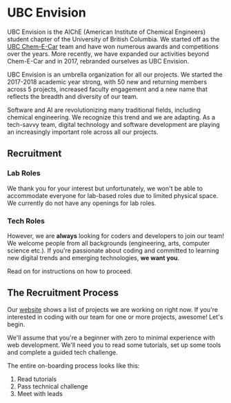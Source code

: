 # UBC Envision

UBC Envision is the AIChE \(American Institute of Chemical Engineers\) student chapter of the University of British Columbia. We started off as the [UBC Chem-E-Car](http://www.ubcchemecar.com/) team and have won numerous awards and competitions over the years. More recently, we have expanded our activities beyond Chem-E-Car and in 2017, rebranded ourselves as UBC Envision.

UBC Envision is an umbrella organization for all our projects. We started the 2017-2018 academic year strong, with 50 new and returning members across 5 projects, increased faculty engagement and a new name that reflects the breadth and diversity of our team.

Software and AI are revolutionizing many traditional fields, including chemical engineering. We recognize this trend and we are adapting. As a tech-savvy team, digital technology and software development are playing an increasingly important role across all our projects.

## Recruitment

### Lab Roles

We thank you for your interest but unfortunately, we won't be able to accommodate everyone for lab-based roles due to limited physical space. We currently do not have any openings for lab roles.

### Tech Roles

However, we are **always** looking for coders and developers to join our team! We welcome people from all backgrounds \(engineering, arts, computer science etc.\). If you're passionate about coding and committed to learning new digital trends and emerging technologies, **we want you**. 

Read on for instructions on how to proceed.

## The Recruitment Process

Our [website](https://www.ubcenvision.com) shows a list of projects we are working on right now. If you're interested in coding with our team for one or more projects, awesome! Let's begin.

We'll assume that you're a beginner with zero to minimal experience with web development. We'll need you to read some tutorials, set up some tools and complete a guided tech challenge.  

The entire on-boarding process looks like this:

1. Read tutorials
2. Pass technical challenge
3. Meet with leads








